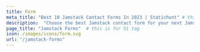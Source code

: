 ```yaml
---
title: Form
meta_title: "Best 10 Jamstack Contact Forms In 2023 | Statichunt" # this is for SEO title
description:  "Choose the best Jamstack contact form for your next Jamstack project that easy to Configuration." # this is for SEO description
page_title: "Jamstack Forms"  # this is for h1 tag
icon: /images/icons/form.svg
url: "/jamstack-forms"
---
```

